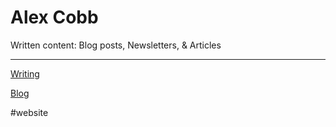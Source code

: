 # Alex Cobb
Written content: Blog posts, Newsletters, & Articles

- - - -
[Writing](https://www.alexcobb.com)

[Blog](https://www.alexcobb.com/cobblog)

#website
